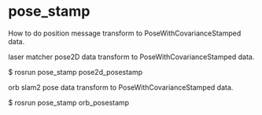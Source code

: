 # pose_stamp
How to do position message transform to PoseWithCovarianceStamped data.

laser matcher pose2D data transform to PoseWithCovarianceStamped data.

$ rosrun pose_stamp pose2d_posestamp

orb slam2 pose data transform to PoseWithCovarianceStamped data.

$ rosrun pose_stamp orb_posestamp

